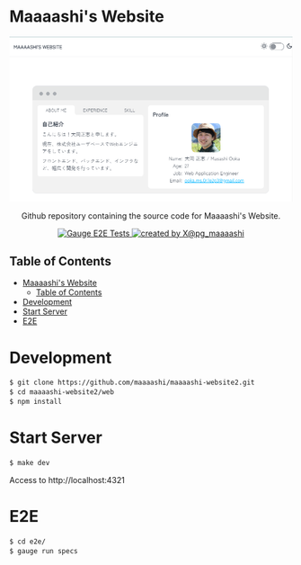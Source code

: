 # Maaaashi's Website

![Welcome Maaaashi's Website](docs/images/website.png)

<div align="center">Github repository containing the source code for Maaaashi's Website.</div>

<p align="center">
<!-- <a href="https://github.com/maaaashi/maaaashi-website2/actions/workflows/module-tests.yaml" rel="nofollow">
  <img src="https://github.com/maaaashi/maaaashi-website2/actions/workflows/module-tests.yaml/badge.svg" alt="Module Tests">
</a> -->
<a href="https://github.com/maaaashi/maaaashi-website2/actions/workflows/gauge-tests.yaml" rel="nofollow">
  <img src="https://github.com/maaaashi/maaaashi-website2/actions/workflows/gauge-tests.yaml/badge.svg" alt="Gauge E2E Tests">
</a>
<a href="https://twitter.com/pg_maaaashi" rel="nofollow">
  <img src="https://img.shields.io/badge/created%20by-@pg_maaaashi-4BBAAB.svg" alt="created by X@pg_maaaashi">
</a>

## Table of Contents

- [Maaaashi's Website](#maaaashis-website)
  - [Table of Contents](#table-of-contents)
- [Development](#development)
- [Start Server](#start-server)
- [E2E](#e2e)

# Development

```bash
$ git clone https://github.com/maaaashi/maaaashi-website2.git
$ cd maaaashi-website2/web
$ npm install
```

# Start Server

```bash
$ make dev
```

Access to http://localhost:4321

# E2E

```bash
$ cd e2e/
$ gauge run specs
```
